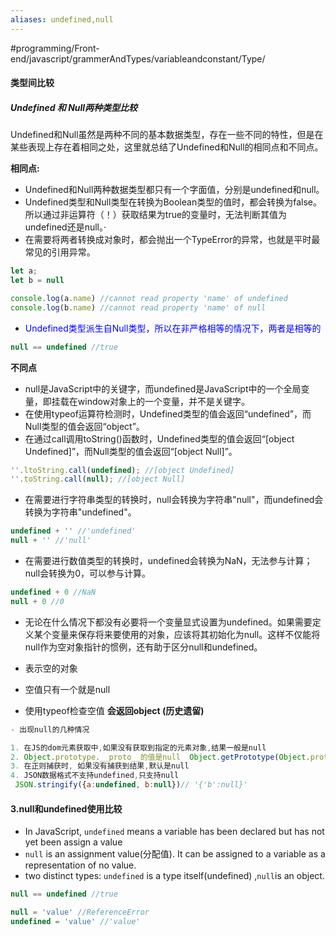 ```yaml
---
aliases: undefined,null
---
```

#programming/Front-end/javascript/grammerAndTypes/variableandconstant/Type/


#### 类型间比较

##### Undefined 和 Null两种类型比较

Undefined和Null虽然是两种不同的基本数据类型，存在一些不同的特性，但是在某些表现上存在着相同之处，这里就总结了Undefined和Null的相同点和不同点。

**相同点:**
* Undefined和Null两种数据类型都只有一个字面值，分别是undefined和null。
* Undefined类型和Null类型在转换为Boolean类型的值时，都会转换为false。所以通过非运算符（！）获取结果为true的变量时，无法判断其值为undefined还是null。·
* 在需要将两者转换成对象时，都会抛出一个TypeError的异常，也就是平时最常见的引用异常。

```js
let a;
let b = null

console.log(a.name) //cannot read property 'name' of undefined
console.log(b.name) //cannot read property 'name' of null
```

* <span style="color:blue">Undefined类型派生自Null类型，所以在非严格相等的情况下，两者是相等的</span>

```js
null == undefined //true
```



**不同点**
* null是JavaScript中的关键字，而undefined是JavaScript中的一个全局变量，即挂载在window对象上的一个变量，并不是关键字。
* 在使用typeof运算符检测时，Undefined类型的值会返回“undefined”，而Null类型的值会返回“object”。
* 在通过call调用toString()函数时，Undefined类型的值会返回“[object Undefined]”，而Null类型的值会返回“[object Null]”。

```js
''.ltoString.call(undefined); //[object Undefined]
''.toString.call(null); //[object Null]
```

* 在需要进行字符串类型的转换时，null会转换为字符串"null"，而undefined会转换为字符串"undefined"。
```js
undefined + '' //'undefined'
null + '' //'null'
```

* 在需要进行数值类型的转换时，undefined会转换为NaN，无法参与计算；null会转换为0，可以参与计算。
```js
undefined + 0 //NaN
null + 0 //0
```

* 无论在什么情况下都没有必要将一个变量显式设置为undefined。如果需要定义某个变量来保存将来要使用的对象，应该将其初始化为null。这样不仅能将null作为空对象指针的惯例，还有助于区分null和undefined。



* 表示空的对象
* 空值只有一个就是null
* 使用typeof检查空值 **会返回object (历史遗留)**

```js
- 出现null的几种情况

1. 在JS的dom元素获取中,如果没有获取到指定的元素对象,结果一般是null
2. Object.prototype.__proto__的值是null  Object.getPrototype(Object.prototype)->null
3. 在正则捕获时, 如果没有捕获到结果,默认是null
4. JSON数据格式不支持undefined,只支持null
 JSON.stringify({a:undefined, b:null})// '{'b':null}'
```



#### 3.null和undefined使用比较

* In JavaScript, `undefined` means a variable has been declared but has not yet been assign a value
* `null` is an assignment value(分配值). It can be assigned to a variable as a representation of no value.
* two distinct types: `undefined` is a type itself(undefined) ,`null`is an object.

```javascript
null == undefined //true

null = 'value' //ReferenceError
undefined = 'value' //'value'
```


